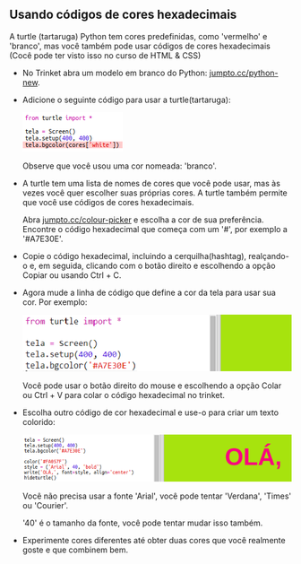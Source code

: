 ## Usando códigos de cores hexadecimais

A turtle (tartaruga) Python tem cores predefinidas, como 'vermelho' e 'branco', mas você também pode usar códigos de cores hexadecimais (Cocê pode ter visto isso no curso de HTML & CSS)

+ No Trinket abra um modelo em branco do Python: <a href="http://jumpto.cc/python-new" target="_blank">jumpto.cc/python-new</a>.

+ Adicione o seguinte código para usar a turtle(tartaruga):
    
    ![screenshot](images/colourful-setup.png)
    
    Observe que você usou uma cor nomeada: 'branco'.

+ A turtle tem uma lista de nomes de cores que você pode usar, mas às vezes você quer escolher suas próprias cores. A turtle também permite que você use códigos de cores hexadecimais.
    
    Abra <a href="http://jumpto.cc/colour-picker" target="_blank">jumpto.cc/colour-picker</a> e escolha a cor de sua preferência. Encontre o código hexadecimal que começa com um '#', por exemplo a '#A7E30E'.

+ Copie o código hexadecimal, incluindo a cerquilha(hashtag), realçando-o e, em seguida, clicando com o botão direito e escolhendo a opção Copiar ou usando Ctrl + C.

+ Agora mude a linha de código que define a cor da tela para usar sua cor. Por exemplo:
    
    ![screenshot](images/colourful-background.png)
    
    Você pode usar o botão direito do mouse e escolhendo a opção Colar ou Ctrl + V para colar o código hexadecimal no trinket.

+ Escolha outro código de cor hexadecimal e use-o para criar um texto colorido:
    
    ![screenshot](images/colourful-write.png)
    
    Você não precisa usar a fonte 'Arial', você pode tentar 'Verdana', 'Times' ou 'Courier'.
    
    '40' é o tamanho da fonte, você pode tentar mudar isso também.

+ Experimente cores diferentes até obter duas cores que você realmente goste e que combinem bem.